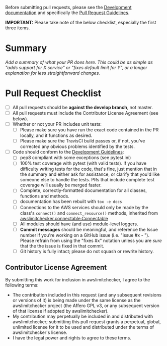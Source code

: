 Before submitting pull requests, please see the
[Development documentation](http://awslimitchecker.readthedocs.org/en/latest/development.html)
and specifically the [Pull Request Guidelines](http://awslimitchecker.readthedocs.org/en/latest/development.html#pull-requests).

__IMPORTANT:__ Please take note of the below checklist, especially the first three items.

# Summary

*Add a summary of what your PR does here. This could be as simple as "adds support for X service" or "fixes default limit for Y", or a longer explanation for less straightforward changes.*

# Pull Request Checklist

- [ ] All pull requests should be __against the develop branch__, not master.
- [ ] All pull requests must include the Contributor License Agreement (see below).
- [ ] Whether or not your PR includes unit tests:
    - [ ] Please make sure you have run the exact code contained in the PR locally, and it functions as desired.
    - [ ] Please make sure the TravisCI build passes or, if not, you've corrected any obvious problems identified by the tests.
- [ ] Code should conform to the [Development Guidelines](http://awslimitchecker.readthedocs.org/en/latest/development.html#guidelines):
    - [ ] pep8 compliant with some exceptions (see pytest.ini)
    - [ ] 100% test coverage with pytest (with valid tests). If you have difficulty
      writing tests for the code, that's fine, just mention that in the summary and either
      ask for assistance, or clarify that you'd like someone else to handle the tests. PRs that
      include complete test coverage will usually be merged faster.
    - [ ] Complete, correctly-formatted documentation for all classes, functions and methods.
    - [ ] documentation has been rebuilt with ``tox -e docs``
    - [ ] Connections to the AWS services should only be made by the class's
      ``connect()`` and ``connect_resource()`` methods, inherited from
      [awslimitchecker.connectable.Connectable](http://awslimitchecker.readthedocs.org/en/latest/awslimitchecker.connectable.html)
    - [ ] All modules should have (and use) module-level loggers.
    - [ ] **Commit messages** should be meaningful, and reference the Issue number
      if you're working on a GitHub issue (i.e. "issue #x - <message>"). Please
      refrain from using the "fixes #x" notation unless you are *sure* that the
      the issue is fixed in that commit.
    - [ ] Git history is fully intact; please do not squash or rewrite history.

## Contributor License Agreement

By submitting this work for inclusion in awslimitchecker, I agree to the following terms:

* The contribution included in this request (and any subsequent revisions or versions of it)
  is being made under the same license as the awslimitchecker project (the Affero GPL v3,
  or any subsequent version of that license if adopted by awslimitchecker).
* My contribution may perpetually be included in and distributed with awslimitchecker; submitting
  this pull request grants a perpetual, global, unlimited license for it to be used and distributed
  under the terms of awslimitchecker's license.
* I have the legal power and rights to agree to these terms.
